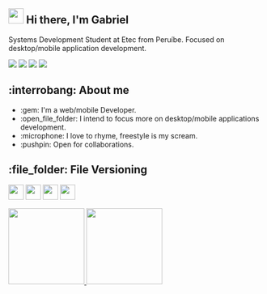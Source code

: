 <h2><img src="https://emojis.slackmojis.com/emojis/images/1570211625/6611/wave-animated.gif?1570211625" width="30"/> Hi there, I'm Gabriel</h2>

<p align="left"> 
  Systems Development Student at Etec from Peruíbe.
  Focused on desktop/mobile application development.
</p>

<p align="left">  
  <a href="#" alt="Linkedin">
  <img src="https://img.shields.io/badge/LinkedIn-0077B5?style=for-the-badge&logo=linkedin&logoColor=white"></a>

  <a href="https://medium.com/@devgamon" alt="Facebook">
  <img src="https://img.shields.io/badge/Instagram-330F63?style=for-the-badge&logo=instagram&logoColor=white"></a>
  
  <a href="https://medium.com/@youngPoet" alt="Twitter">
  <img src="https://img.shields.io/badge/Medium-12100E?style=for-the-badge&logo=medium&logoColor=white"></a>

  <a href="#" alt="ProtonMail">
  <img src="https://img.shields.io/badge/-ProtonMail-8B89CC?style=flat-square&labelColor=8B89CC&logo=protonmail&logoColor=white&link=LINK-DO-SEU-EMAIL"/></a>
</p>  

<h2>:interrobang: About me</h2>

<ul>
  <li>:gem: I'm a web/mobile Developer.</li>
  <li>:open_file_folder: I intend to focus more on desktop/mobile applications development.</li>
  <li>:microphone: I love to rhyme, freestyle is my scream.</li>
  <li>:pushpin: Open for collaborations.</li>
</ul>

<h2>:file_folder: File Versioning</h2>

<p>
   <a href="https://github.com/devgamon" target="_blank">
   <img height="30" src="https://img.shields.io/badge/GitHub-000?style=for-the-badge&logo=github&logoColor=white"></a>
  
   <a href="https://gitlab.com/devgamon" target="_blank">
   <img height="30" src="https://img.shields.io/badge/GitLab-330F63?style=for-the-badge&logo=gitlab&logoColor=white"/></a>
  
   <a href="https://bitbucket.org/devgamon" target="_black">
   <img height="30" src="https://img.shields.io/badge/Bitbucket-330F63?style=for-the-badge&logo=bitbucket&logoColor=white"/></a>
  
   <a href="https://pt.stackoverflow.com/users/287392/gabriel-gamon" target="_black">
   <img height="30" src="https://img.shields.io/badge/Stack_Overflow-E34F26?style=for-the-badge&logo=stack-overflow&logoColor=white"/></a>
</p>

  <div align="left">
    <a href="https://github.com/devgamon">
    <img height="150em" src="https://github-readme-stats.vercel.app/api?username=devgamon&show_icons=true&theme=tokyonight&include_all_commits=true&count_private=true"/>
    <img height="150em" src="https://github-readme-stats.vercel.app/api/top-langs/?username=devgamon&layout=compact&langs_count=7&theme=tokyonight"/>
  </div>

 
